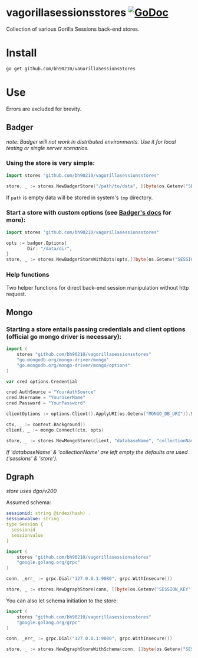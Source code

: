 # vagorillasessionsstores [![GoDoc](https://godoc.org/github.com/bh90210/va-gorilla-sessions-store?status.svg)](https://godoc.org/github.com/bh90210/va-gorilla-sessions-store)
Collection of various Gorilla Sessions back-end stores.

# Install

```bash
go get github.com/bh90210/vaGorillaSessionsStores
```

# Use
Errors are excluded for brevity.

## Badger
_note: Badger will not work in distributed environments. Use it for local testing or single server scenarios._

### Using the store is very simple:
```go
import stores "github.com/bh90210/vagorillasessionsstores"

store, _ := stores.NewBadgerStore("/path/to/data", []byte(os.Getenv("SESSION_KEY")))
```
If `path` is empty data will be stored in system's `tmp` directory.

### Start a store with custom options (see [Badger's docs](https://dgraph.io/docs/badger) for more):
```go
import stores "github.com/bh90210/vagorillasessionsstores"

opts := badger.Options{
		Dir: "/data/dir",
}
store, _ := stores.NewBadgerStoreWithOpts(opts,[]byte(os.Getenv("SESSION_KEY")))
```
### Help functions
Two helper functions for direct back-end session manipulation without http request. 

## Mongo

### Starting a store entails passing credentials and client options (official go mongo driver is necessary):
```go
import (
	stores "github.com/bh90210/vagorillasessionsstores"
	"go.mongodb.org/mongo-driver/mongo"
	"go.mongodb.org/mongo-driver/mongo/options"
)

var cred options.Credential

cred.AuthSource = "YourAuthSource"
cred.Username = "YourUserName"
cred.Password = "YourPassword"

clientOptions := options.Client().ApplyURI(os.Getenv("MONGO_DB_URI")).SetAuth(cred)

ctx, _ := context.Background()
client, _ := mongo.Connect(ctx, opts)

store, _ := stores.NewMongoStore(client, "databaseName", "collectionName", []byte(os.Getenv("SESSION_KEY")))
```
_If 'databaseName' & 'collectionName' are left empty the defaults are used ('sessions' & 'store')._

## Dgraph

_store uses dgo/v200_

Assumed schema:
```yaml
sessionid: string @index(hash) .
sessionvalue: string . 
type Session {
  sessionid
  sessionvalue
}
```

```go
import (
	stores "github.com/bh90210/vagorillasessionsstores"
	"google.golang.org/grpc"
)

conn, _err_ := grpc.Dial("127.0.0.1:9080", grpc.WithInsecure())

store, _ := stores.NewDgraphStore(conn, []byte(os.Getenv("SESSION_KEY")))
```

You can also let schema initiation to the store:
```go
import (
	stores "github.com/bh90210/vagorillasessionsstores"
	"google.golang.org/grpc"
)

conn, _err_ := grpc.Dial("127.0.0.1:9080", grpc.WithInsecure())

store, _ := stores.NewDgraphStoreWithSchema(conn, []byte(os.Getenv("SESSION_KEY")))
```
